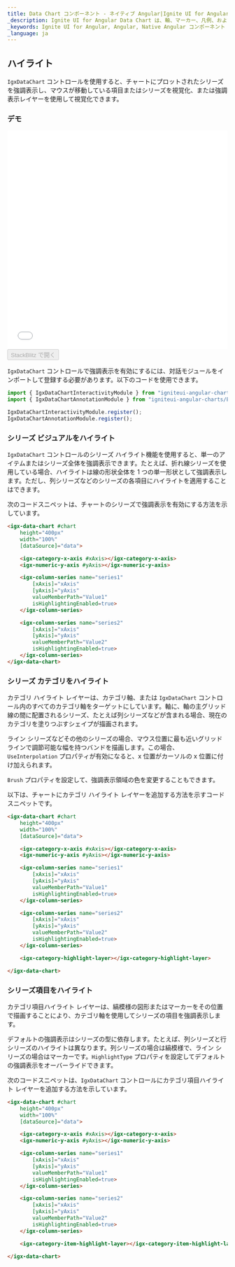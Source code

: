 ```yaml
---
title: Data Chart コンポーネント - ネイティブ Angular|Ignite UI for Angular
_description: Ignite UI for Angular Data Chart は、軸、マーカー、凡例、および注釈レイヤーのモジュール設計を提供するチャート コンポーネントです。チャート機能は、複合チャート ビューを作成するために同じチャート領域でのビジュアル要素の複数のインスタンスを利用できます。
_keywords: Ignite UI for Angular, Angular, Native Angular コンポーネント スイート, Native Angular コントロール, ネイティブ Angular コンポーネント, ネイティブ Angular コンポーネント ライブラリ, Angular チャート, Angular チャート コントロール, Angular チャート例, Angular チャート コンポーネント, Angular データ チャート
_language: ja
---
```


## ハイライト

`IgxDataChart` コントロールを使用すると、チャートにプロットされたシリーズを強調表示し、マウスが移動している項目またはシリーズを視覚化、または強調表示レイヤーを使用して視覚化できます。

### デモ

<div class="sample-container" style="height: 500px">
    <iframe id="data-chart-series-highlighting-iframe" src='{environment:demosBaseUrl}/charts/data-chart-series-highlighting' width="100%" height="100%" seamless frameBorder="0" onload="onSampleIframeContentLoaded(this);"></iframe>
</div>
<div>
    <button data-localize="stackblitz" disabled class="stackblitz-btn" data-iframe-id="data-chart-series-highlighting-iframe" data-demos-base-url="{environment:demosBaseUrl}">StackBlitz で開く
    </button>
</div>

<div class="divider--half"></div>

`IgxDataChart` コントロールで強調表示を有効にするには、対話モジュールをインポートして登録する必要があります。以下のコードを使用できます。

```typescript
import { IgxDataChartInteractivityModule } from "igniteui-angular-charts/ES5/igx-data-chart-interactivity-module";
import { IgxDataChartAnnotationModule } from "igniteui-angular-charts/ES5/igx-data-chart-annotation-module";

IgxDataChartInteractivityModule.register();
IgxDataChartAnnotationModule.register();
```

### シリーズ ビジュアルをハイライト

`IgxDataChart` コントロールのシリーズ ハイライト機能を使用すると、単一のアイテムまたはシリーズ全体を強調表示できます。たとえば、折れ線シリーズを使用している場合、ハイライトは線の形状全体を 1 つの単一形状として強調表示します。ただし、列シリーズなどのシリーズの各項目にハイライトを適用することはできます。

次のコードスニペットは、チャートのシリーズで強調表示を有効にする方法を示しています。

```html
<igx-data-chart #chart
    height="400px"
    width="100%"
    [dataSource]="data">

    <igx-category-x-axis #xAxis></igx-category-x-axis>
    <igx-numeric-y-axis #yAxis></igx-numeric-y-axis>

    <igx-column-series name="series1"
        [xAxis]="xAxis"
        [yAxis]="yAxis"
        valueMemberPath="Value1"
        isHighlightingEnabled=true>
    </igx-column-series>

    <igx-column-series name="series2"
        [xAxis]="xAxis"
        [yAxis]="yAxis"
        valueMemberPath="Value2"
        isHighlightingEnabled=true>
    </igx-column-series>
</igx-data-chart>
```

### シリーズ カテゴリをハイライト

カテゴリ ハイライト レイヤーは、カテゴリ軸、または `IgxDataChart` コントロール内のすべてのカテゴリ軸をターゲットにしています。軸に、軸の主グリッド線の間に配置されるシリーズ、たとえば列シリーズなどが含まれる場合、現在のカテゴリを塗りつぶすシェイプが描画されます。

ライン シリーズなどその他のシリーズの場合、マウス位置に最も近いグリッドラインで調節可能な幅を持つバンドを描画します。この場合、`UseInterpolation` プロパティが有効になると、x 位置がカーソルの x 位置に付け加えられます。

`Brush` プロパティを設定して、強調表示領域の色を変更することもできます。

以下は、チャートにカテゴリ ハイライト レイヤーを追加する方法を示すコードスニペットです。

```html
<igx-data-chart #chart
    height="400px"
    width="100%"
    [dataSource]="data">

    <igx-category-x-axis #xAxis></igx-category-x-axis>
    <igx-numeric-y-axis #yAxis></igx-numeric-y-axis>

    <igx-column-series name="series1"
        [xAxis]="xAxis"
        [yAxis]="yAxis"
        valueMemberPath="Value1"
        isHighlightingEnabled=true>
    </igx-column-series>

    <igx-column-series name="series2"
        [xAxis]="xAxis"
        [yAxis]="yAxis"
        valueMemberPath="Value2"
        isHighlightingEnabled=true>
    </igx-column-series>

    <igx-category-highlight-layer></igx-category-highlight-layer>

</igx-data-chart>
```

### シリーズ項目をハイライト

カテゴリ項目ハイライト レイヤーは、縞模様の図形またはマーカーをその位置で描画することにより、カテゴリ軸を使用してシリーズの項目を強調表示します。

デフォルトの強調表示はシリーズの型に依存します。たとえば、列シリーズと行シリーズのハイライトは異なります。列シリーズの場合は縞模様で、ライン シリーズの場合はマーカーです。`HighlightType` プロパティを設定してデフォルトの強調表示をオーバーライドできます。

次のコードスニペットは、`IgxDataChart` コントロールにカテゴリ項目ハイライト レイヤーを追加する方法を示しています。

```html
<igx-data-chart #chart
    height="400px"
    width="100%"
    [dataSource]="data">

    <igx-category-x-axis #xAxis></igx-category-x-axis>
    <igx-numeric-y-axis #yAxis></igx-numeric-y-axis>

    <igx-column-series name="series1"
        [xAxis]="xAxis"
        [yAxis]="yAxis"
        valueMemberPath="Value1"
        isHighlightingEnabled=true>
    </igx-column-series>

    <igx-column-series name="series2"
        [xAxis]="xAxis"
        [yAxis]="yAxis"
        valueMemberPath="Value2"
        isHighlightingEnabled=true>
    </igx-column-series>

    <igx-category-item-highlight-layer></igx-category-item-highlight-layer>

</igx-data-chart>
```
